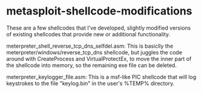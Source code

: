# metasploit-shellcode-modifications
These are a few shellcodes that I've developed, slightly modified versions
of existing shellcodes that provide new or additional functionality.

meterpreter_shell_reverse_tcp_dns_selfdel.asm:	This is basiclly the 
	meterpreter/windows/reverse_tcp_dns shellcode, but juggles the code
	around with CreateProcess and VirtualProtectEx, to move the inner
	part of the shellcode into memory, so the remaining exe file can 
	be deleted.

meterpreter_keylogger_file.asm:  This is a msf-like PIC shellcode that
    will log keystrokes to the file "keylog.bin" in the user's %TEMP%
    directory.
